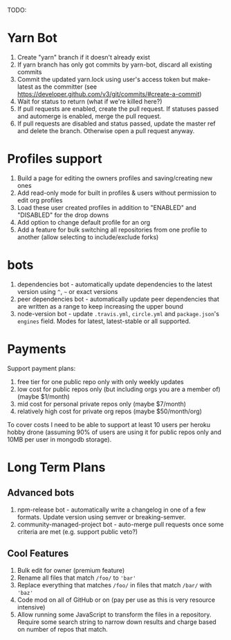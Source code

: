 TODO:

# Yarn Bot

1. Create "yarn" branch if it doesn't already exist
1. If yarn branch has only got commits by yarn-bot, discard all existing commits
1. Commit the updated yarn.lock using user's access token but make-latest as the committer (see https://developer.github.com/v3/git/commits/#create-a-commit)
1. Wait for status to return (what if we're killed here?)
1. If pull requests are enabled, create the pull request.  If statuses passed and automerge is enabled, merge the pull request.
1. If pull requests are disabled and status passed, update the master ref and delete the branch.  Otherwise open a pull request anyway.

# Profiles support

1. Build a page for editing the owners profiles and saving/creating new ones
  1. Add read-only mode for built in profiles & users without permission to edit org profiles
1. Load these user created profiles in addition to "ENABLED" and "DISABLED" for the drop downs
1. Add option to change default profile for an org
1. Add a feature for bulk switching all repositories from one profile to another (allow selecting to include/exclude forks)

# bots

1. dependencies bot - automatically update dependencies to the latest version using `^`, `~` or exact versions
1. peer dependencies bot - automatically update peer dependencies that are written as a range to keep increasing the upper bound
1. node-version bot - update `.travis.yml`, `circle.yml` and `package.json`'s `engines` field.  Modes for latest, latest-stable or all supported.

# Payments

Support payment plans:

1. free tier for one public repo only with only weekly updates
1. low cost for public repos only (but including orgs you are a member of) (maybe $1/month)
1. mid cost for personal private repos only (maybe $7/month)
1. relatively high cost for private org repos (maybe $50/month/org)

To cover costs I need to be able to support at least 10 users per heroku hobby drone (assuming 90% of users are using it for public repos only and 10MB per user in mongodb storage).

# Long Term Plans

## Advanced bots

1. npm-release bot - automatically write a changelog in one of a few formats.  Update version using semver or breaking-semver.
1. community-managed-project bot - auto-merge pull requests once some criteria are met (e.g. support public veto?)

## Cool Features

1. Bulk edit for owner (premium feature)
  1. Rename all files that match `/foo/` to `'bar'`
  1. Replace everything that matches `/foo/` in files that match `/bar/` with `'baz'`
1. Code mod on all of GitHub or on  (pay per use as this is very resource intensive)
  1. Allow running some JavaScript to transform the files in a repository.  Require some search string to narrow down results and charge based on number of repos that match.
